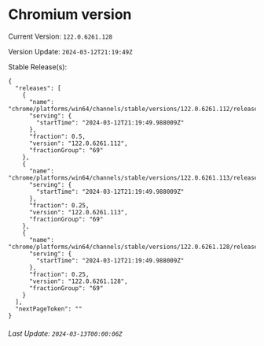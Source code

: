 # Chromium version

Current Version: `122.0.6261.128`

Version Update: `2024-03-12T21:19:49Z`

Stable Release(s):
```
{
  "releases": [
    {
      "name": "chrome/platforms/win64/channels/stable/versions/122.0.6261.112/releases/1710278389",
      "serving": {
        "startTime": "2024-03-12T21:19:49.988009Z"
      },
      "fraction": 0.5,
      "version": "122.0.6261.112",
      "fractionGroup": "69"
    },
    {
      "name": "chrome/platforms/win64/channels/stable/versions/122.0.6261.113/releases/1710278389",
      "serving": {
        "startTime": "2024-03-12T21:19:49.988009Z"
      },
      "fraction": 0.25,
      "version": "122.0.6261.113",
      "fractionGroup": "69"
    },
    {
      "name": "chrome/platforms/win64/channels/stable/versions/122.0.6261.128/releases/1710278389",
      "serving": {
        "startTime": "2024-03-12T21:19:49.988009Z"
      },
      "fraction": 0.25,
      "version": "122.0.6261.128",
      "fractionGroup": "69"
    }
  ],
  "nextPageToken": ""
}
```

###### Last Update: `2024-03-13T00:00:06Z`
        